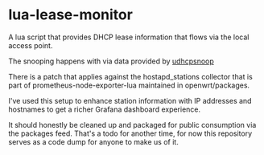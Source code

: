 # lua-lease-monitor

A lua script that provides DHCP lease information that flows via the
local access point.

The snooping happens with via data provided by [udhcpsnoop](https://github.com/blogic/udhcpsnoop)

There is a patch that applies against the hostapd_stations collector
that is part of prometheus-node-exporter-lua maintained in
openwrt/packages.

I've used this setup to enhance station information with IP addresses
and hostnames to get a richer Grafana dashboard experience.

It should honestly be cleaned up and packaged for public consumption
via the packages feed. That's a todo for another time, for now this
repository serves as a code dump for anyone to make us of it.

